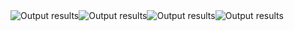 <table>
<img src= "https://github.com/TariqMehmood1004/FlutterApp/blob/main/Output/1.jpg" alt="Output results">
<img src= "https://github.com/TariqMehmood1004/FlutterApp/blob/main/Output/2.jpg" alt="Output results">
<img src= "https://github.com/TariqMehmood1004/FlutterApp/blob/main/Output/3.jpg" alt="Output results">
<img src= "https://github.com/TariqMehmood1004/FlutterApp/blob/main/Output/4.jpg" alt="Output results">
</table>
